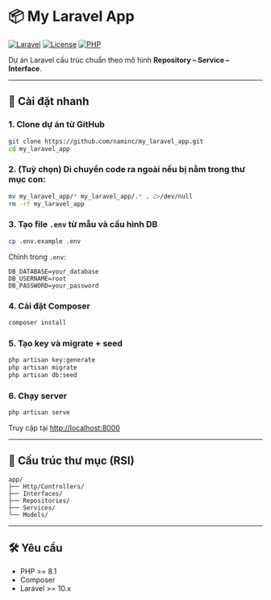 # 📦 My Laravel App

[![Laravel](https://img.shields.io/badge/Laravel-10.x-red.svg?logo=laravel)](https://laravel.com/)
[![License](https://img.shields.io/github/license/naminc/my_laravel_app)](LICENSE)
[![PHP](https://img.shields.io/badge/PHP-8.1+-8892be.svg?logo=php)](https://www.php.net/)

Dự án Laravel cấu trúc chuẩn theo mô hình **Repository – Service – Interface**.

---

## 🚀 Cài đặt nhanh

### 1. Clone dự án từ GitHub

```bash
git clone https://github.com/naminc/my_laravel_app.git
cd my_laravel_app
```

### 2. (Tuỳ chọn) Di chuyển code ra ngoài nếu bị nằm trong thư mục con:

```bash
mv my_laravel_app/* my_laravel_app/.* . 2>/dev/null
rm -rf my_laravel_app
```

### 3. Tạo file `.env` từ mẫu và cấu hình DB

```bash
cp .env.example .env
```

Chỉnh trong `.env`:

```env
DB_DATABASE=your_database
DB_USERNAME=root
DB_PASSWORD=your_password
```

### 4. Cài đặt Composer

```bash
composer install
```

### 5. Tạo key và migrate + seed

```bash
php artisan key:generate
php artisan migrate
php artisan db:seed
```

### 6. Chạy server

```bash
php artisan serve
```

Truy cập tại [http://localhost:8000](http://localhost:8000)

---

## 📁 Cấu trúc thư mục (RSI)

```
app/
├── Http/Controllers/
├── Interfaces/
├── Repositories/
├── Services/
└── Models/
```

---

## 🛠 Yêu cầu

- PHP >= 8.1
- Composer
- Laravel >= 10.x
